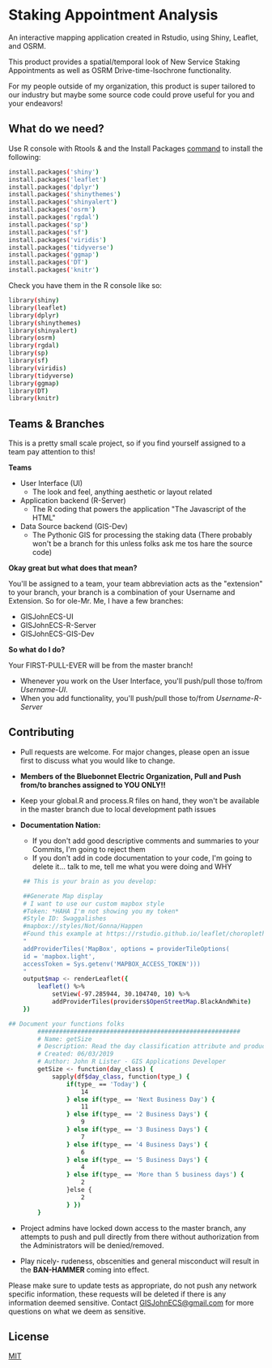 # Staking Appointment Analysis

An interactive mapping application created in Rstudio, using Shiny, Leaflet, and OSRM. 

This product provides a spatial/temporal look of New Service Staking Appointments as well as OSRM Drive-time-Isochrone functionality.

For my people outside of my organization, this product is super tailored to our industry but maybe some source code could prove useful for you and your endeavors!

## What do we need?

Use R console with Rtools & and the Install Packages [command](https://www.r-bloggers.com/installing-r-packages/) to install the following:

```bash
install.packages('shiny')
install.packages('leaflet')
install.packages('dplyr')
install.packages('shinythemes')
install.packages('shinyalert')
install.packages('osrm')
install.packages('rgdal')
install.packages('sp')
install.packages('sf')
install.packages('viridis')
install.packages('tidyverse')
install.packages('ggmap')
install.packages('DT')
install.packages('knitr')
```

Check you have them in the R console like so:
```bash
library(shiny)
library(leaflet)
library(dplyr)
library(shinythemes)
library(shinyalert)
library(osrm)
library(rgdal)
library(sp)
library(sf)
library(viridis)
library(tidyverse)
library(ggmap)
library(DT)
library(knitr)

```
## Teams & Branches

This is a pretty small scale project, so if you find yourself assigned to a team pay attention to this!

**Teams**
* User Interface (UI)
    * The look and feel, anything aesthetic or layout related
* Application backend (R-Server)
    * The R coding that powers the application "The Javascript of the HTML"
* Data Source backend (GIS-Dev)
    * The Pythonic GIS for processing the staking data (There probably won't be a branch for this unless folks ask me tos hare the source code)

**Okay great but what does that mean?**

You'll be assigned to a team, your team abbreviation acts as the "extension" to your branch, your branch is a combination of your Username and Extension. So for ole-Mr. Me, I have a few branches:

* GISJohnECS-UI 
* GISJohnECS-R-Server
* GISJohnECS-GIS-Dev

**So what do I do?**

Your FIRST-PULL-EVER will be from the master branch! 

* Whenever you work on the User Interface, you'll push/pull those to/from *Username*-*UI*. 
* When you add functionality, you'll push/pull those to/from *Username*-*R-Server* 

## Contributing
* Pull requests are welcome. For major changes, please open an issue first to discuss what you would like to change.

* **Members of the Bluebonnet Electric Organization, Pull and Push from/to branches assigned to 
YOU ONLY!!** 

* Keep your global.R and process.R files on hand, they won't be available in the master branch due to local development path issues

* **Documentation Nation:**
   * If you don't add good descriptive comments and summaries to your Commits, I'm going to reject them
   * If you don't add in code documentation to your code, I'm going to delete it... talk to me, tell me what you were doing and WHY

  
```bash
    ## This is your brain as you develop:

    ##Generate Map display
    # I want to use our custom mapbox style
    #Token: *HAHA I'm not showing you my token*
    #Style ID: Swaggalishes
    #mapbox://styles/Not/Gonna/Happen
    #Found this example at https://rstudio.github.io/leaflet/choropleths.html:
    "
    addProviderTiles('MapBox', options = providerTileOptions(
    id = 'mapbox.light',
    accessToken = Sys.getenv('MAPBOX_ACCESS_TOKEN')))
    "
    output$map <- renderLeaflet({
        leaflet() %>%
            setView(-97.285944, 30.104740, 10) %>%
            addProviderTiles(providers$OpenStreetMap.BlackAndWhite)
    })

## Document your functions folks
        ########################################################
        # Name: getSize
        # Description: Read the day classification attribute and produce a Marker size variable
        # Created: 06/03/2019
        # Author: John R Lister - GIS Applications Developer
        getSize <- function(day_class) {
            sapply(df$day_class, function(type_) {
                if(type_ == 'Today') {
                    14
                } else if(type_ == 'Next Business Day') {
                    11
                } else if(type_ == '2 Business Days') {
                    9  
                } else if(type_ == '3 Business Days') {
                    7  
                } else if(type_ == '4 Business Days') {
                    6 
                } else if(type_ == '5 Business Days') {
                    4  
                } else if(type_ == 'More than 5 business days') {
                    2  
                }else {
                    2
                } })
        }

```

* Project admins have locked down access to the master branch, any attempts to push and pull directly from there without authorization from the Administrators will be denied/removed.

* Play nicely- rudeness, obscenities and general misconduct will result in the **BAN-HAMMER** coming into effect.

Please make sure to update tests as appropriate, do not push any network specific information, these requests will be deleted if there is any information deemed sensitive. Contact GISJohnECS@gmail.com for more questions on what we deem as sensitive.

## License
[MIT](https://choosealicense.com/licenses/mit/)
